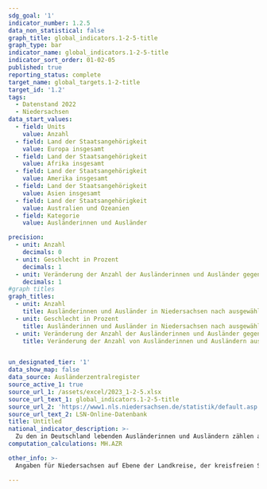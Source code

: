 ```yaml
---
sdg_goal: '1'
indicator_number: 1.2.5
data_non_statistical: false
graph_title: global_indicators.1-2-5-title
graph_type: bar
indicator_name: global_indicators.1-2-5-title
indicator_sort_order: 01-02-05
published: true
reporting_status: complete
target_name: global_targets.1-2-title
target_id: '1.2'
tags:
  - Datenstand 2022
  - Niedersachsen
data_start_values:
  - field: Units
    value: Anzahl
  - field: Land der Staatsangehörigkeit
    value: Europa insgesamt
  - field: Land der Staatsangehörigkeit
    value: Afrika insgesamt
  - field: Land der Staatsangehörigkeit
    value: Amerika insgesamt
  - field: Land der Staatsangehörigkeit
    value: Asien insgesamt
  - field: Land der Staatsangehörigkeit
    value: Australien und Ozeanien
  - field: Kategorie
    value: Ausländerinnen und Ausländer

precision:
  - unit: Anzahl
    decimals: 0
  - unit: Geschlecht in Prozent
    decimals: 1
  - unit: Veränderung der Anzahl der Ausländerinnen und Ausländer gegenüber 2005 in Prozent
    decimals: 1
#graph titles
graph_titles:
  - unit: Anzahl
    title: Ausländerinnen und Ausländer in Niedersachsen nach ausgewählten Staatsangehörigkeiten
  - unit: Geschlecht in Prozent
    title: Ausländerinnen und Ausländer in Niedersachsen nach ausgewählten Staatsangehörigkeiten und Geschlecht
  - unit: Veränderung der Anzahl der Ausländerinnen und Ausländer gegenüber 2005 in Prozent
    title: Veränderung der Anzahl von Ausländerinnen und Ausländern ausgewählter Staatsangehörigkeiten gegenüber 2005 in Prozent


un_designated_tier: '1'
data_show_map: false
data_source: Ausländerzentralregister
source_active_1: true
source_url_1: /assets/excel/2023_1-2-5.xlsx
source_url_text_1: global_indicators.1-2-5-title
source_url_2: 'https://www1.nls.niedersachsen.de/statistik/default.asp'
source_url_text_2: LSN-Online-Datenbank
title: Untitled
national_indicator_description: >-
  Zu den in Deutschland lebenden Ausländerinnen und Ausländern zählen alle Personen, die nicht die deutsche Staatsangehörigkeit besitzen und die sich nicht nur für einen kurzen Zeitraum in Deutschland aufhalten. Die Staatsangehörigkeit ist eine besondere Rechtsbeziehung, die eine Person einem bestimmten Staat zuordnet. In allen anderen Staaten ist diese Person Ausländerin bzw. Ausländer. Personen, die keine Staatsangehörigkeit besitzen, sind staatenlos. Deutsche, die zugleich eine fremde Staatsangehörigkeit besitzen, zählen nicht zur ausländischen Bevölkerung.
computation_calculations: MH.AZR

other_info: >-
  Angaben für Niedersachsen auf Ebene der Landkreise, der kreisfreien Städte und der Landeshauptstadt Hannover sind verfügbar in der <a href="https://www1.nls.niedersachsen.de/statistik/default.asp" target="_blank">LSN-Online Datenbank</a> (Statistische Erhebung > 105 Ausländerzentralregister) sowie bundesweit in der <a href="https://www-genesis.destatis.de/" target="_blank">GENESIS-Online Datenbank</a>. Methodische Erläuterungen finden sich fortlaufend in dem jährlich erscheinenden <a href="https://www.statistik.niedersachsen.de/startseite/veroffentlichungen/statistische_berichte/statistische-berichte-niedersachsen-87713.html" target="_blank">Statistischen Bericht</a> Niedersachsen A I 4, Ausländische Bevölkerung am 31.12. Weitere methodische Erläuterungen und bundesweite Ergebnisse sind zu finden in: <a href="https://www.destatis.de" target="_blank">Statistisches Bundesamt</a>: Fachserie 1 Reihe 2, Ausländische Bevölkerung (erscheint jährlich).

---
```

